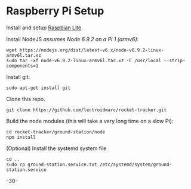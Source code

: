 # Raspberry Pi Setup

Install and setup [Raspbian Lite](https://www.raspberrypi.org/downloads/raspbian/).

Install NodeJS _assumes Node 6.9.2 on a Pi 1 (armv6)_:

    wget https://nodejs.org/dist/latest-v6.x/node-v6.9.2-linux-armv6l.tar.xz
    sudo tar -xf node-v6.9.2-linux-armv6l.tar.xz -C /usr/local --strip-components=1

Install git:

    sudo apt-get install git

Clone this repo.

    git clone https://github.com/lectroidmarc/rocket-tracker.git

Build the node modules (this will take a very long time on a slow Pi):

    cd rocket-tracker/ground-station/node
    npm install

(Optional) Install the systemd system file

    cd ..
    sudo cp ground-station.service.txt /etc/systemd/system/ground-station.service

-30-
